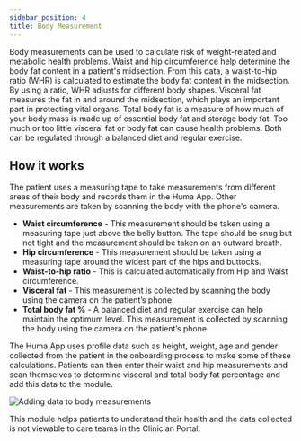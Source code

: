 ```yaml
---
sidebar_position: 4
title: Body Measurement
---
```


Body measurements can be used to calculate risk of weight-related and metabolic health problems. Waist and hip circumference help determine the body fat content in a patient's midsection. From this data, a waist-to-hip ratio (WHR) is calculated to estimate the body fat content in the midsection. By using a ratio, WHR adjusts for different body shapes. Visceral fat measures the fat in and around the midsection, which plays an important part in protecting vital organs. Total body fat is a measure of how much of your body mass is made up of essential body fat and storage body fat. Too much or too little visceral fat or body fat can cause health problems. Both can be regulated through a balanced diet and regular exercise. 

## How it works

The patient uses a measuring tape to take measurements from different areas of their body and records them in the Huma App. Other measurements are taken by scanning the body with the phone's camera. 

- **Waist circumference** - This measurement should be taken using a measuring tape just above the belly button. The tape should be snug but not tight and the measurement should be taken on an outward breath.
- **Hip circumference** - This measurement should be taken using a measuring tape around the widest part of the hips and buttocks. 
- **Waist-to-hip ratio** - This is calculated automatically from Hip and Waist circumference.
- **Visceral fat** - This measurement is collected by scanning the body using the camera on the patient’s phone.
- **Total body fat %** - A balanced diet and regular exercise can help maintain the optimum level. This measurement is collected by scanning the body using the camera on the patient’s phone.

The Huma App uses profile data such as height, weight, age and gender collected from the patient in the onboarding process to make some of these calculations. Patients can then enter their waist and hip measurements and scan themselves to determine visceral and total body fat percentage and add this data to the module.

![Adding data to body measurements](./assets/body-measurements.png)

This module helps patients to understand their health and the data collected is not viewable to care teams in the Clinician Portal. 
